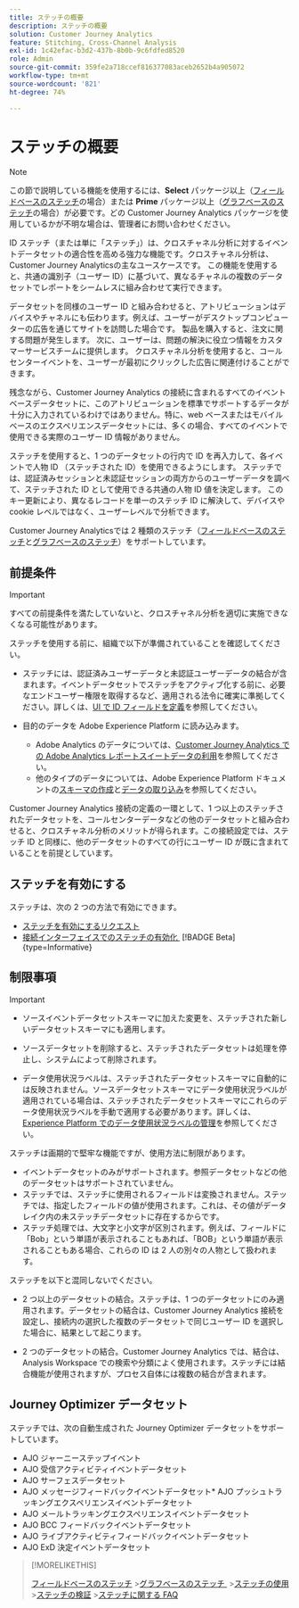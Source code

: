 ```yaml
---
title: ステッチの概要
description: ステッチの概要
solution: Customer Journey Analytics
feature: Stitching, Cross-Channel Analysis
exl-id: 1c42efac-b3d2-437b-8b0b-9c6fdfed8520
role: Admin
source-git-commit: 359fe2a718ccef816377083aceb2652b4a905072
workflow-type: tm+mt
source-wordcount: '821'
ht-degree: 74%

---
```


# ステッチの概要

>[!NOTE]
>
>この節で説明している機能を使用するには、**Select** パッケージ以上（[フィールドベースのステッチ](fbs.md)の場合）または **Prime** パッケージ以上（[グラフベースのステッチ](gbs.md)の場合）が必要です。どの Customer Journey Analytics パッケージを使用しているかが不明な場合は、管理者にお問い合わせください。

ID ステッチ（または単に「ステッチ」）は、クロスチャネル分析に対するイベントデータセットの適合性を高める強力な機能です。クロスチャネル分析は、Customer Journey Analyticsの主なユースケースです。 この機能を使用すると、共通の識別子（ユーザー ID）に基づいて、異なるチャネルの複数のデータセットでレポートをシームレスに組み合わせて実行できます。

データセットを同様のユーザー ID と組み合わせると、アトリビューションはデバイスやチャネルにも伝わります。例えば、ユーザーがデスクトップコンピューターの広告を通じてサイトを訪問した場合です。 製品を購入すると、注文に関する問題が発生します。 次に、ユーザーは、問題の解決に役立つ情報をカスタマーサービスチームに提供します。 クロスチャネル分析を使用すると、コールセンターイベントを、ユーザーが最初にクリックした広告に関連付けることができます。

残念ながら、Customer Journey Analytics の接続に含まれるすべてのイベントベースデータセットに、このアトリビューションを標準でサポートするデータが十分に入力されているわけではありません。特に、web ベースまたはモバイルベースのエクスペリエンスデータセットには、多くの場合、すべてのイベントで使用できる実際のユーザー ID 情報がありません。

ステッチを使用すると、1 つのデータセットの行内で ID を再入力して、各イベントで人物 ID （ステッチされた ID）を使用できるようにします。 ステッチでは、認証済みセッションと未認証セッションの両方からのユーザーデータを調べて、ステッチされた ID として使用できる共通の人物 ID 値を決定します。 このキー更新により、異なるレコードを単一のステッチ ID に解決して、デバイスや cookie レベルではなく、ユーザーレベルで分析できます。

Customer Journey Analyticsでは 2 種類のステッチ（[フィールドベースのステッチ](fbs.md)と[グラフベースのステッチ](gbs.md)）をサポートしています。

## 前提条件

>[!IMPORTANT]
>
>すべての前提条件を満たしていないと、クロスチャネル分析を適切に実施できなくなる可能性があります。

ステッチを使用する前に、組織で以下が準備されていることを確認してください。

- ステッチには、認証済みユーザーデータと未認証ユーザーデータの結合が含まれます。イベントデータセットでステッチをアクティブ化する前に、必要なエンドユーザー権限を取得するなど、適用される法令に確実に準拠してください。詳しくは、[UI で ID フィールドを定義](https://experienceleague.adobe.com/ja/docs/experience-platform/xdm/ui/fields/identity)を参照してください。

- 目的のデータを Adobe Experience Platform に読み込みます。

   - Adobe Analytics のデータについては、[Customer Journey Analytics での Adobe Analytics レポートスイートデータの利用](/help/getting-started/aa-vs-cja/aa-data-in-cja.md)を参照してください。
   - 他のタイプのデータについては、Adobe Experience Platform ドキュメントの[スキーマの作成](https://experienceleague.adobe.com/ja/docs/experience-platform/xdm/tutorials/create-schema-ui)と[データの取り込み](https://experienceleague.adobe.com/ja/docs/experience-platform/ingestion/home)を参照してください。

Customer Journey Analytics 接続の定義の一環として、1 つ以上のステッチされたデータセットを、コールセンターデータなどの他のデータセットと組み合わせると、クロスチャネル分析のメリットが得られます。この接続設定では、ステッチ ID と同様に、他のデータセットのすべての行にユーザー ID が既に含まれていることを前提としています。

## ステッチを有効にする

ステッチは、次の 2 つの方法で有効にできます。

- [ステッチを有効にするリクエスト](/help/stitching/use-stitching.md)
- [&#x200B; 接続インターフェイスでのステッチの有効化 &#x200B;](/help/stitching/use-stitching-ui.md) [!BADGE Beta]{type=Informative}

## 制限事項

>[!IMPORTANT]
>
>
>- ソースイベントデータセットスキーマに加えた変更を、ステッチされた新しいデータセットスキーマにも適用します。
>
>- ソースデータセットを削除すると、ステッチされたデータセットは処理を停止し、システムによって削除されます。
>
>- データ使用状況ラベルは、ステッチされたデータセットスキーマに自動的には反映されません。ソースデータセットスキーマにデータ使用状況ラベルが適用されている場合は、ステッチされたデータセットスキーマにこれらのデータ使用状況ラベルを手動で適用する必要があります。詳しくは、[Experience Platform でのデータ使用状況ラベルの管理](https://experienceleague.adobe.com/ja/docs/experience-platform/data-governance/labels/overview)を参照してください。

ステッチは画期的で堅牢な機能ですが、使用方法に制限があります。

- イベントデータセットのみがサポートされます。参照データセットなどの他のデータセットはサポートされていません。
- ステッチでは、ステッチに使用されるフィールドは変換されません。ステッチでは、指定したフィールドの値が使用されます。これは、その値がデータレイク内の未ステッチデータセットに存在するからです。
- ステッチ処理では、大文字と小文字が区別されます。例えば、フィールドに「Bob」という単語が表示されることもあれば、「BOB」という単語が表示されることもある場合、これらの ID は 2 人の別々の人物として扱われます。

ステッチを以下と混同しないでください。

- 2 つ以上のデータセットの結合。ステッチは、1 つのデータセットにのみ適用されます。データセットの結合は、Customer Journey Analytics 接続を設定し、接続内の選択した複数のデータセットで同じユーザー ID を選択した場合に、結果として起こります。

- 2 つのデータセットの結合。Customer Journey Analytics では、結合は、Analysis Workspace での検索や分類によく使用されます。ステッチには結合機能が使用されますが、プロセス自体には複数の結合が含まれます。


## Journey Optimizer データセット

ステッチでは、次の自動生成された Journey Optimizer データセットをサポートしています。

- AJO ジャーニーステップイベント
- AJO 受信アクティビティイベントデータセット
- AJO サーフェスデータセット
- AJO メッセージフィードバックイベントデータセット* AJO プッシュトラッキングエクスペリエンスイベントデータセット
- AJO メールトラッキングエクスペリエンスイベントデータセット
- AJO BCC フィードバックイベントデータセット
- AJO ライブアクティビティフィードバックイベントデータセット
- AJO ExD 決定イベントデータセット

>[!MORELIKETHIS]
>
>[フィールドベースのステッチ](fbs.md)
>&#x200B;>[グラフベースのステッチ &#x200B;](gbs.md)
>&#x200B;>[ステッチの使用](use-stitching.md)
>&#x200B;>[ステッチの検証](validate.md)
>&#x200B;>[ステッチに関する FAQ](faq.md)

